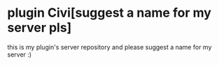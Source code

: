 # plugin Civi[suggest a name for my server pls]
this is my plugin's server repository and please suggest a name for my server :)
